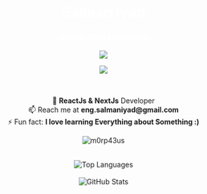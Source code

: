 <h1 align="center" style="color: white;">Salman Iyad</h1>
<h3 align="center" style="color: white;">NextJs Web Developer</h3>

<!--
[![wakatime](https://wakatime.com/badge/user/8bfe825c-8d08-480c-b144-2db0d5ec5057.svg)](https://wakatime.com/@8bfe825c-8d08-480c-b144-2db0d5ec5057)
-->

<p align="center">
  <a href="https://skillicons.dev">
    <img src="https://skillicons.dev/icons?i=js,nodejs,redux,react,nextjs,mongodb,mysql,fastapi,tailwind,sass,materialui,threejs,vercel,pnpm,vite,bun,vscode,postman,figma,md,notion,prisma,firebase,linux&perline=8" />
  </a>
</p>

<p align='center'>
    <img src="https://gidigi.com/cdn/love.gif">
</p>

<br/>

<p align="center">
  🌱 <b>ReactJs & NextJs</b> Developer<br>
  📫 Reach me at <b>eng.salmaniyad@gmail.com</b><br>
  ⚡ Fun fact: <b>I love learning Everything about Something :)</b>
</p>

<p align="center">
  <img src="https://github-readme-streak-stats.herokuapp.com/?user=SalmanIyad&theme=black-ice&hide_border=true&stroke=0000&background=0D1117&ring=e05397&fire=e05397&currStreakLabel=e05397&bg_color=30,e96443,904e95&title_color=fff&text_color=fff" alt="m0rp43us" />
</p>

<br/>
<div align="center">
  <img align="center" alt="Top Languages" src="https://github-readme-stats.vercel.app/api/top-langs/?username=salmaniyad&layout=compact&theme=radical&bg_color=30,0d0d0d,191919&title_color=fff&text_color=fff&icon_color=79ff97" />
</div>
<br/>
<div align="center">
  <img align="center" alt="GitHub Stats" src="https://github-readme-stats.vercel.app/api?username=salmaniyad&show_icons=true&theme=radical&bg_color=30,0d0d0d,191919&title_color=fff&text_color=fff&icon_color=79ff97" />
</div>



